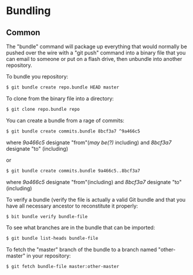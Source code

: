 Bundling
========

Common
------

The "bundle" command will package up everything that would normally
be pushed over the wire with a "git push" command into a binary file
that you can email to someone or put on a flash drive, then unbundle
into another repository.

To bundle you repository: 
```sh
$ git bundle create repo.bundle HEAD master
```

To clone from the binary file into a directory: 
```sh
$ git clone repo.bundle repo
```

You can create a bundle from a rage of commits:
```sh
$ git bundle create commits.bundle 8bcf3a7 ^9a466c5
```
where *9a466c5* designate "from"(*may be(?)* including) 
and *8bcf3a7* designate "to" (including)

or 
```sh
$ git bundle create commits.bundle 9a466c5..8bcf3a7
```
where *9a466c5* designate "from"(including) 
and *8bcf3a7* designate "to" (including)

To verify a bundle (verify the file is actually a valid Git bundle
and that you have all necessary ancestor to reconstitute it properly:
```sh
$ bit bundle verify bundle-file
```

To see what branches are in the bundle that can be imported:
```sh
$ git bundle list-heads bundle-file
```

To fetch the "master" branch of the bundle 
to a branch named "other-master" in your repository:
```sh
$ git fetch bundle-file master:other-master
```
